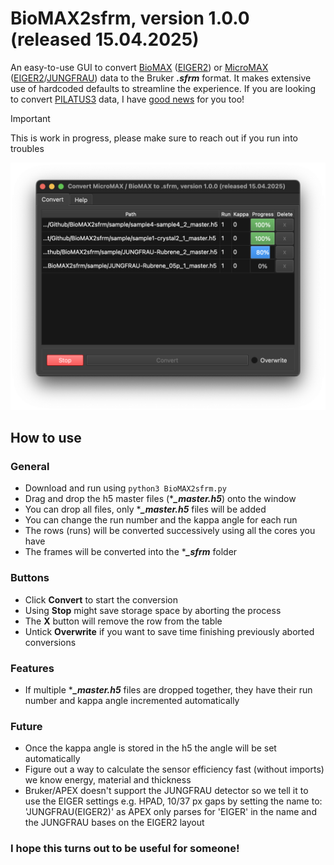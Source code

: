 # BioMAX2sfrm, version 1.0.0 (released 15.04.2025)
An easy-to-use GUI to convert [BioMAX](https://www.maxiv.lu.se/beamlines-accelerators/beamlines/biomax/) ([EIGER2](https://www.dectris.com/en/detectors/x-ray-detectors/eiger2/)) or [MicroMAX](https://www.maxiv.lu.se/beamlines-accelerators/beamlines/micromax/) ([EIGER2](https://www.dectris.com/en/detectors/x-ray-detectors/eiger2/)/[JUNGFRAU](https://www.psi.ch/en/lxn/jungfrau)) data to the Bruker ***.sfrm*** format. It makes extensive use of hardcoded defaults to streamline the experience. If you are looking to convert [PILATUS3](https://www.dectris.com/en/support/manuals-docs/pilatus3-x-cdte-for-synchrotron/) data, I have [good news](https://github.com/LennardKrause/p3fc) for you too!

>[!IMPORTANT]
> This is work in progress, please make sure to reach out if you run into troubles

![Example picture of the conversion window.](/BioMAX2sfrm.png)

## How to use
### General
 - Download and run using `python3 BioMAX2sfrm.py`
 - Drag and drop the h5 master files (****_master.h5***) onto the window
 - You can drop all files, only ****_master.h5*** files will be added
 - You can change the run number and the kappa angle for each run
 - The rows (runs) will be converted successively using all the cores you have
 - The frames will be converted into the ****_sfrm*** folder

### Buttons
 - Click **Convert** to start the conversion
 - Using **Stop** might save storage space by aborting the process
 - The **X** button will remove the row from the table
 - Untick **Overwrite** if you want to save time finishing previously aborted conversions

### Features
 - If multiple ****_master.h5*** files are dropped together, they have their run number and kappa angle incremented automatically


### Future
 - Once the kappa angle is stored in the h5 the angle will be set automatically
 - Figure out a way to calculate the sensor efficiency fast (without imports) we know energy, material and thickness
 - Bruker/APEX doesn't support the JUNGFRAU detector so we tell it to use the EIGER settings e.g. HPAD, 10/37 px gaps by setting the name to: 'JUNGFRAU(EIGER2)' as APEX only parses for 'EIGER' in the name and the JUNGFRAU bases on the EIGER2 layout

### I hope this turns out to be useful for someone!
